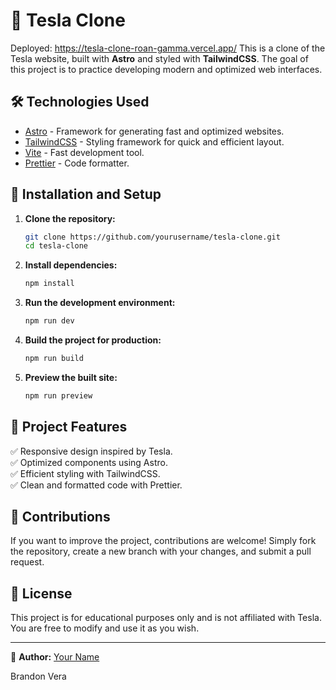 # 🚗 Tesla Clone
Deployed: https://tesla-clone-roan-gamma.vercel.app/
This is a clone of the Tesla website, built with **Astro** and styled with **TailwindCSS**. The goal of this project is to practice developing modern and optimized web interfaces.

## 🛠️ Technologies Used

- [Astro](https://astro.build/) - Framework for generating fast and optimized websites.
- [TailwindCSS](https://tailwindcss.com/) - Styling framework for quick and efficient layout.
- [Vite](https://vitejs.dev/) - Fast development tool.
- [Prettier](https://prettier.io/) - Code formatter.

## 📂 Installation and Setup

1. **Clone the repository:**

   ```bash
   git clone https://github.com/yourusername/tesla-clone.git
   cd tesla-clone
   ```

2. **Install dependencies:**

   ```bash
   npm install
   ```

3. **Run the development environment:**

   ```bash
   npm run dev
   ```

4. **Build the project for production:**

   ```bash
   npm run build
   ```

5. **Preview the built site:**

   ```bash
   npm run preview
   ```

## 🌟 Project Features

✅ Responsive design inspired by Tesla.\
✅ Optimized components using Astro.\
✅ Efficient styling with TailwindCSS.\
✅ Clean and formatted code with Prettier.

## 🚀 Contributions

If you want to improve the project, contributions are welcome! Simply fork the repository, create a new branch with your changes, and submit a pull request.

## 📜 License

This project is for educational purposes only and is not affiliated with Tesla. You are free to modify and use it as you wish.

---

🔗 **Author:** [Your Name](https://github.com/yourusername)

Brandon Vera
